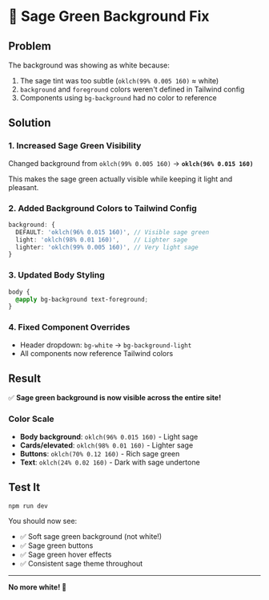 # 🌿 Sage Green Background Fix

## Problem
The background was showing as white because:
1. The sage tint was too subtle (`oklch(99% 0.005 160)` ≈ white)
2. `background` and `foreground` colors weren't defined in Tailwind config
3. Components using `bg-background` had no color to reference

## Solution

### 1. Increased Sage Green Visibility
Changed background from `oklch(99% 0.005 160)` → **`oklch(96% 0.015 160)`**

This makes the sage green actually visible while keeping it light and pleasant.

### 2. Added Background Colors to Tailwind Config
```ts
background: {
  DEFAULT: 'oklch(96% 0.015 160)', // Visible sage green
  light: 'oklch(98% 0.01 160)',    // Lighter sage
  lighter: 'oklch(99% 0.005 160)', // Very light sage
}
```

### 3. Updated Body Styling
```css
body {
  @apply bg-background text-foreground;
}
```

### 4. Fixed Component Overrides
- Header dropdown: `bg-white` → `bg-background-light`
- All components now reference Tailwind colors

## Result

✅ **Sage green background is now visible across the entire site!**

### Color Scale
- **Body background**: `oklch(96% 0.015 160)` - Light sage
- **Cards/elevated**: `oklch(98% 0.01 160)` - Lighter sage
- **Buttons**: `oklch(70% 0.12 160)` - Rich sage green
- **Text**: `oklch(24% 0.02 160)` - Dark with sage undertone

## Test It

```bash
npm run dev
```

You should now see:
- ✅ Soft sage green background (not white!)
- ✅ Sage green buttons
- ✅ Sage green hover effects
- ✅ Consistent sage theme throughout

---

**No more white! 🌿**

